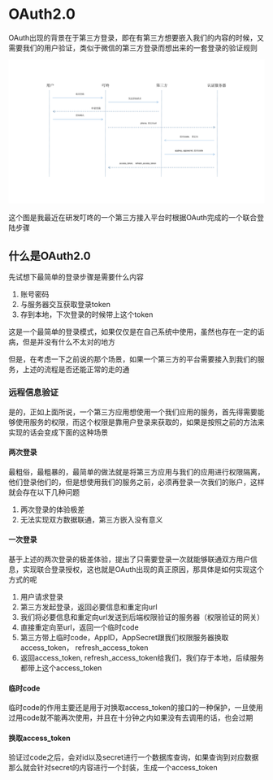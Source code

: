 # OAuth2.0

OAuth出现的背景在于第三方登录，即在有第三方想要嵌入我们的内容的时候，又需要我们的用户验证，类似于微信的第三方登录而想出来的一套登录的验证规则

![流程图](../public/image/12.png)

这个图是我最近在研发叮咚的一个第三方接入平台时根据OAuth完成的一个联合登陆步骤

## 什么是OAuth2.0

先试想下最简单的登录步骤是需要什么内容

1. 账号密码
2. 与服务器交互获取登录token
3. 存到本地，下次登录的时候带上这个token

这是一个最简单的登录模式，如果仅仅是在自己系统中使用，虽然也存在一定的诟病，但是并没有什么不太对的地方

但是，在考虑一下之前说的那个场景，如果一个第三方的平台需要接入到我们的服务，上述的流程是否还能正常的走的通

### 远程信息验证

是的，正如上面所说，一个第三方应用想使用一个我们应用的服务，首先得需要能够使用服务的权限，而这个权限是靠用户登录来获取的，如果是按照之前的方法来实现的话会变成下面的这种场景

#### 两次登录

最粗俗，最粗暴的，最简单的做法就是将第三方应用与我们的应用进行权限隔离，他们登录他们的，但是想使用我们的服务之前，必须再登录一次我们的账户，这样就会存在以下几种问题

1. 两次登录的体验极差
2. 无法实现双方数据联通，第三方嵌入没有意义

#### 一次登录

基于上述的两次登录的极差体验，提出了只需要登录一次就能够联通双方用户信息，实现联合登录授权，这也就是OAuth出现的真正原因，那具体是如何实现这个方式的呢

1. 用户请求登录
2. 第三方发起登录，返回必要信息和重定向url
3. 我们将必要信息和重定向url发送到后端权限验证的服务器（权限验证的网关）
4. 直接重定向至url，返回一个临时code
5. 第三方带上临时code，AppID，AppSecret跟我们权限服务器换取access_token， refresh_access_token
6. 返回access_token, refresh_access_token给我们，我们存于本地，后续服务都带上这个access_token

#### 临时code

临时code的作用主要还是用于对换取access_token的接口的一种保护，一旦使用过用code就不能再次使用，并且在十分钟之内如果没有去调用的话，也会过期

#### 换取access_token

验证过code之后，会对id以及secret进行一个数据库查询，如果查询到对应数据那么就会针对secret的内容进行一个封装，生成一个access_token
